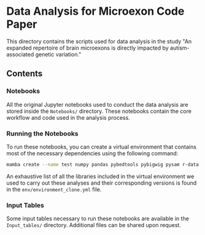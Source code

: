 # Data Analysis for Microexon Code Paper

This directory contains the scripts used for data analysis in the study "An expanded repertoire of brain microexons is directly impacted by autism-associated genetic variation."

## Contents

### Notebooks

All the original Jupyter notebooks used to conduct the data analysis are stored inside the `Notebooks/` directory. These notebooks contain the core workflow and code used in the analysis process.

### Running the Notebooks

To run these notebooks, you can create a virtual environment that contains most of the necessary dependencies using the following command:

```sh
mamba create --name test numpy pandas pybedtools pybigwig pysam r-data.table r-dbplyr r-ggplot2 r-ggsignif r-reshape rpy2 scipy seaborn bedtools bioconductor-biobase bioconductor-annotationdbi bioconductor-iranges bioconductor-pcamethods r-cowplot
```

An exhaustive list of all the libraries included in the virtual environment we used to carry out these analyses and their corresponding versions is found in the `env/environment_clone.yml` file.

###  Input Tables
Some input tables necessary to run these notebooks are available in the `Input_tables/` directory. Additional files can be shared upon request.


